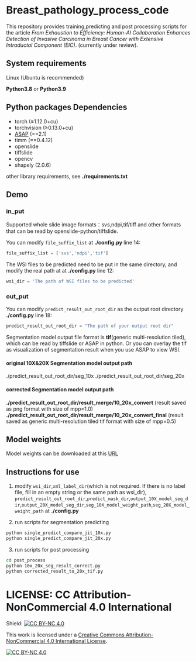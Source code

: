 # Breast_pathology_process_code

This repository provides training,predicting and post processing scripts for the article *From Exhaustion to Efficiency: Human-AI Collaboration Enhances Detection of Invasive Carcinoma in Breast Cancer with Extensive Intraductal Component (EIC)*.
(currently under review).

## System requirements
Linux (Ubuntu is recommended)

**Python3.8** or **Python3.9**

## Python packages Dependencies
- torch (≥1.12.0+cu)
- torchvision (≥0.13.0+cu) 
- [ASAP](https://github.com/computationalpathologygroup/ASAP)  (==2.1)
- timm (==0.4.12)
- openslide
- tiffslide
- opencv
- shapely (2.0.6)

other library requirements, see  **./requirements.txt**

## Demo
### in_put
Supported whole slide image formats：svs,ndpi,tif/tiff and other formats that can be read by openslide-python/tiffslide.

You can modify `file_suffix_list` at **./config.py** line 14:
```python
file_suffix_list = ['svs','ndpi','tif']
```

The WSI files to be predicted need to be put in the same directory, and modify the real path at at **./config.py** line 12:
```python
wsi_dir = 'The path of WSI files to be predicted'
```
### out_put
You can modify `predict_result_out_root_dir` as the output root directory **./config.py** line 18:
```python
predict_result_out_root_dir = "The path of your output root dir"
```
Segmentation model output file format is **tif**(generic multi-resolution tiled), which can be read by tiffslide or ASAP in python. 
Or you can overlay the tif as visualization of segmentation result when you use ASAP to view WSI.

#### original 10X&20X Segmentation model output path

./predict_result_out_root_dir/seg_10x
./predict_result_out_root_dir/seg_20x

#### corrected Segmentation model output path
**./predict_result_out_root_dir/result_merge/10_20x_convert**
(result saved as png format with size of mpp=1.0)
**./predict_result_out_root_dir/result_merge/10_20x_convert_final**
(result saved as generic multi-resolution tiled tif format with size of mpp=0.5)

## Model weights
Model weights can be downloaded at this  [URL](https://drive.google.com/drive/folders/167IorZBsDn5Lcds_YAZUB9rAtwcGE9Qm?usp=drive_link)

## Instructions for use
1. modify `wsi_dir`,`xml_label_dir`(which is not required. If there is no label file, fill in an empty string or the same path as wsi_dir),
`predict_result_out_root_dir`,`predict_mask_dir`,`output_10X_model_seg_dir`,`output_20X_model_seg_dir`,`seg_10X_model_weight_path`,`seg_20X_model_weight_path`
at **./config.py**


2. run scripts for segmentation predicting
```bash
python single_predict_compare_jit_10x.py
python single_predict_compare_jit_20x.py
```


3. run scripts for post processing
```bash
cd post_process
python 10x_20x_seg_result_correct.py
python corrected_result_to_20x_tif.py
```

# LICENSE: CC Attribution-NonCommercial 4.0 International
Shield: [![CC BY-NC 4.0][cc-by-nc-shield]][cc-by-nc]

This work is licensed under a
[Creative Commons Attribution-NonCommercial 4.0 International License][cc-by-nc].

[![CC BY-NC 4.0][cc-by-nc-image]][cc-by-nc]

[cc-by-nc]: https://creativecommons.org/licenses/by-nc/4.0/
[cc-by-nc-image]: https://licensebuttons.net/l/by-nc/4.0/88x31.png
[cc-by-nc-shield]: https://img.shields.io/badge/License-CC%20BY--NC%204.0-lightgrey.svg



